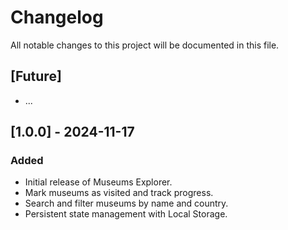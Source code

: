 # Changelog

All notable changes to this project will be documented in this file.

## [Future]

- ...

## [1.0.0] - 2024-11-17

### Added

- Initial release of Museums Explorer.
- Mark museums as visited and track progress.
- Search and filter museums by name and country.
- Persistent state management with Local Storage.
